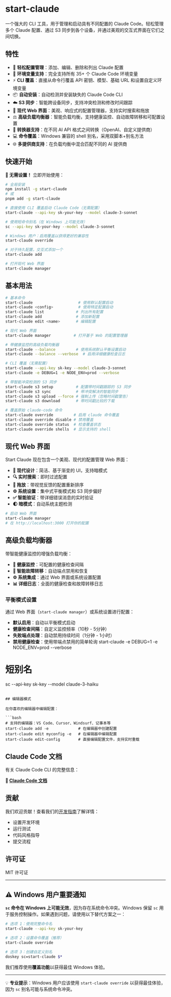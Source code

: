 # start-claude

一个强大的 CLI 工具，用于管理和启动具有不同配置的 Claude Code。轻松管理多个 Claude 配置、通过 S3 同步到各个设备，并通过美观的交互式界面在它们之间切换。

## 特性

- 🚀 **轻松配置管理**：添加、编辑、删除和列出 Claude 配置
- 🔧 **环境变量支持**：完全支持所有 35+ 个 Claude Code 环境变量
- ⚡ **CLI 覆盖**：直接从命令行覆盖 API 密钥、模型、基础 URL 和设置自定义环境变量
- 📦 **自动安装**：自动检测并安装缺失的 Claude Code CLI
- ☁️ **S3 同步**：智能跨设备同步，支持冲突检测和修改时间跟踪
- 🎨 **现代 Web 界面**：美观、响应式的配置管理器，支持实时搜索和拖放
- ⚖️ **高级负载均衡器**：智能负载均衡，支持健康监控、自动故障转移和可配置设置
- 🔄 **转换器支持**：在不同 AI API 格式之间转换（OpenAI、自定义提供商）
- 💻 **命令覆盖**：Windows 兼容的 shell 别名，采用双脚本+别名方法
- 🌐 **多提供商支持**：在负载均衡中混合匹配不同的 AI 提供商

## 快速开始

**🚀 无需设置！** 立即开始使用：

```bash
# 全局安装
npm install -g start-claude
# 或
pnpm add -g start-claude

# 直接使用 CLI 覆盖启动 Claude Code（无需配置）
start-claude --api-key sk-your-key --model claude-3-sonnet

# 使用短命令别名（在 Windows 上可能无效）
sc --api-key sk-your-key --model claude-3-sonnet

# Windows 用户：启用覆盖以获得更好的兼容性
start-claude override

# 对于持久配置，交互式添加一个
start-claude add

# 打开现代 Web 界面
start-claude manager
```

## 基本用法

```bash
# 基本命令
start-claude                    # 使用默认配置启动
start-claude <config>           # 使用特定配置启动
start-claude list              # 列出所有配置
start-claude add               # 添加新配置
start-claude edit <name>       # 编辑配置

# 现代 Web 界面
start-claude manager          # 打开基于 Web 的配置管理器

# 带健康监控的高级负载均衡器
start-claude --balance         # 使用系统默认平衡设置启动
start-claude --balance --verbose  # 启用详细健康检查日志

# CLI 覆盖（无需配置）
start-claude --api-key sk-key --model claude-3-sonnet
start-claude -e DEBUG=1 -e NODE_ENV=prod --verbose

# 带智能冲突检测的 S3 同步
start-claude s3 setup          # 配置带时间戳跟踪的 S3 同步
start-claude s3 sync           # 带冲突解决的智能同步
start-claude s3 upload --force # 强制上传（忽略时间戳警告）
start-claude s3 download       # 带时间戳比较的下载

# 覆盖原始 claude-code 命令
start-claude override         # 启用 claude 命令覆盖
start-claude override disable # 禁用覆盖
start-claude override status  # 检查覆盖状态
start-claude override shells  # 显示支持的 shell
```

## 现代 Web 界面

Start Claude 现在包含一个美观、现代的配置管理 Web 界面：

- **🎨 现代设计**：简洁、基于渐变的 UI，支持暗模式
- **🔍 实时搜索**：即时过滤配置
- **📱 拖放**：带视觉反馈的配置重新排序
- **⚙️ 系统设置**：集中式平衡模式和 S3 同步偏好
- **✅ 智能验证**：带详细错误消息的实时验证
- **🌓 暗模式**：自动系统主题检测

```bash
# 启动 Web 界面
start-claude manager
# 在 http://localhost:3000 打开你的配置
```

## 高级负载均衡器

带智能健康监控的增强负载均衡：

- **🏥 健康监控**：可配置的健康检查间隔
- **🚫 智能故障转移**：自动端点禁用和恢复
- **⚙️ 系统集成**：通过 Web 界面或系统设置配置
- **📊 详细日志**：全面的健康检查和故障转移日志

### 平衡模式设置

通过 Web 界面（`start-claude manager`）或系统设置进行配置：

- **默认启用**：自动以平衡模式启动
- **健康检查间隔**：自定义监控频率（10秒 - 5分钟）
- **失败端点处理**：自动禁用持续时间（1分钟 - 1小时）
- **禁用健康检查**：使用带端点禁用的简单轮询
  start-claude -e DEBUG=1 -e NODE_ENV=prod --verbose

# 短别名

sc --api-key sk-key --model claude-3-haiku

````

## 编辑器模式

在你喜欢的编辑器中编辑配置：

```bash
# 支持的编辑器：VS Code、Cursor、Windsurf、记事本等
start-claude add -e             # 在编辑器中创建配置
start-claude edit myconfig -e   # 在编辑器中编辑配置
start-claude edit-config        # 直接编辑配置文件，支持实时重载
````

## Claude Code 文档

有关 Claude Code CLI 的完整信息：

**📖 [Claude Code 文档](https://docs.anthropic.com/en/docs/claude-code)**

## 贡献

我们欢迎贡献！查看我们的[开发指南](docs/zh/development.md)了解详情：

- 设置开发环境
- 运行测试
- 代码风格指导
- 提交流程

## 许可证

MIT 许可证

---

## ⚠️ Windows 用户重要通知

**`sc` 命令在 Windows 上可能无效**，因为存在系统命令冲突。Windows 保留 `sc` 用于服务控制操作。如果遇到问题，请使用以下替代方案之一：

```bash
# 选项 1：使用完整命令名
start-claude --api-key sk-your-key

# 选项 2：设置命令覆盖（推荐）
start-claude override

# 选项 3：创建自定义别名
doskey sc=start-claude $*
```

我们推荐使用**覆盖功能**以获得最佳 Windows 体验。

---

💡 **专业提示**：Windows 用户应该使用 `start-claude override` 以获得最佳体验，因为 `sc` 别名可能与系统命令冲突。
